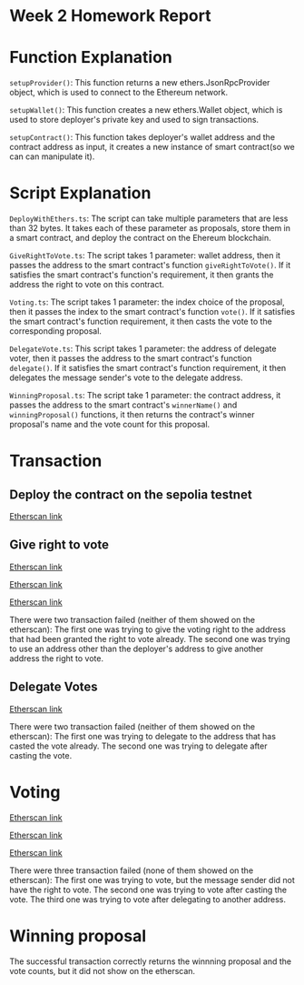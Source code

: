 # Week 2 Homework Report

# Function Explanation

`setupProvider()`: This function returns a new ethers.JsonRpcProvider object, which is used to connect to the Ethereum network.

`setupWallet()`: This function creates a new ethers.Wallet object, which is used to store deployer's private key and used to sign transactions.

`setupContract()`: This function takes deployer's wallet address and the contract address as input, it creates a new instance of smart contract(so we can can manipulate it).

# Script Explanation

`DeployWithEthers.ts`: The script can take multiple parameters that are less than 32 bytes. It takes each of these parameter as proposals, store them in a smart contract, and deploy the contract on the Ehereum blockchain.

`GiveRightToVote.ts`: The script takes 1 parameter: wallet address, then it passes the address to the smart contract's function `giveRightToVote()`. If it satisfies the smart contract's function's requirement, it then grants the address the right to vote on this contract.

`Voting.ts`: The script takes 1 parameter: the index choice of the proposal, then it passes the index to the smart contract's function `vote()`. If it satisfies the smart contract's function requirement, it then casts the vote to the corresponding proposal.

`DelegateVote.ts`: This script takes 1 parameter: the address of delegate voter, then it passes the address to the smart contract's function `delegate()`. If it satisfies the smart contract's function requirement, it then delegates the message sender's vote to the delegate address.  

`WinningProposal.ts`: The script take 1 parameter: the contract address, it passes the address to the smart contract's `winnerName()` and  `winningProposal()` functions, it then returns the contract's winner proposal's name and the vote count for this proposal.

# Transaction

## Deploy the contract on the sepolia testnet

[Etherscan link](https://sepolia.etherscan.io/tx/0x12eda34d8185b125d09f667b4c24fa6d93e15a3c6afc6eace071b27334991689)

## Give right to vote

[Etherscan link](https://sepolia.etherscan.io/tx/0xcab40b516af84073c987224797ab9605ffab70392c7be8cd1a0adb58aed73d1e)

[Etherscan link](https://sepolia.etherscan.io/tx/0x4598f2c2fdc6752d02558433f25406a3e5b3326eb6d12d292ab1f049af61cef0)

[Etherscan link](https://sepolia.etherscan.io/tx/0x207d6f8678a47a75564dd33113d3101884a3e4e51ea893190e1bbdf96a0556c9)

There were two transaction failed (neither of them showed on the etherscan): 
The first one was trying to give the voting right to the address that had been granted the right to vote already.
The second one was trying to use an address other than the deployer's address to give another address the right to vote.

## Delegate Votes

[Etherscan link](https://sepolia.etherscan.io/tx/0xf49f5b770fe876c45c133118155f1abe893e25336d9046efbffda839bf8f346b)

There were two transaction failed (neither of them showed on the etherscan):
The first one was trying to delegate to the address that has casted the vote already.
The second one was trying to delegate after casting the vote. 

# Voting

[Etherscan link](https://sepolia.etherscan.io/tx/0x45b357c1493620cc07fee373c66c5f0ca0b721085799dcc857068c1947972ad1)

[Etherscan link](https://sepolia.etherscan.io/tx/0x00b8ab56729c82341cc6ae5add51759bd4283a2229a38bb9b5695cc61eb553c6)

[Etherscan link](https://sepolia.etherscan.io/tx/0xb475d7c696a6e2068a91bf450b7c55868868588fdd116a5762d92b6ce12206c3)

There were three transaction failed (none of them showed on the etherscan):
The first one was trying to vote, but the message sender did not have the right to vote. 
The second one was trying to vote after casting the vote.
The third one was trying to vote after delegating to another address.

# Winning proposal

The successful transaction correctly returns the winnning proposal and the vote counts, but it did not show on the etherscan.